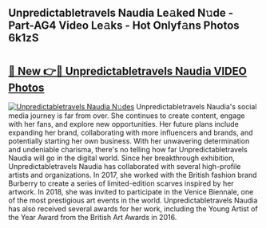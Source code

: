 ## Unpredictabletravels Naudia Le𝚊ked N𝚞de - Part-AG4 Video Le𝚊ks - Hot Onlyf𝚊ns Photos 6k1zS

# <h2><a href="http://ac29246.deff.icu/?id=Unpredictabletravels+Naudia">🔗 New 👉🔴 Unpredictabletravels Naudia VIDEO Photos</a></h2>

[![Unpredictabletravels Naudia N𝚞des](https://i.imgur.com/rIISA9y.gif)](http://ac29246.deff.icu/?id=Unpredictabletravels+Naudia)
Unpredictabletravels Naudia's social media journey is far from over. She continues to create content, engage with her fans, and explore new opportunities. Her future plans include expanding her brand, collaborating with more influencers and brands, and potentially starting her own business. With her unwavering determination and undeniable charisma, there's no telling how far Unpredictabletravels Naudia will go in the digital world. Since her breakthrough exhibition, Unpredictabletravels Naudia has collaborated with several high-profile artists and organizations. In 2017, she worked with the British fashion brand Burberry to create a series of limited-edition scarves inspired by her artwork. In 2018, she was invited to participate in the Venice Biennale, one of the most prestigious art events in the world. Unpredictabletravels Naudia has also received several awards for her work, including the Young Artist of the Year Award from the British Art Awards in 2016.
